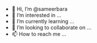 - 👋 Hi, I’m @sameerbara
- 👀 I’m interested in ...
- 🌱 I’m currently learning ...
- 💞️ I’m looking to collaborate on ...
- 📫 How to reach me ...

<!---
sameerbara/sameerbara is a ✨ special ✨ repository because its `README.md` (this file) appears on your GitHub profile.
You can click the Preview link to take a look at your changes.
--->
